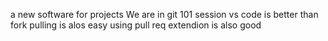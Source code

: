 a new software for projects
We are in git 101 session
vs code is better than fork
pulling is alos easy
using pull req extendion is also good

